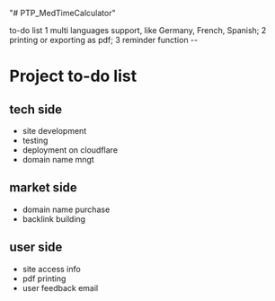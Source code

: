 "# PTP_MedTimeCalculator" 

to-do list
1 multi languages support, like Germany, French, Spanish;
2 printing or exporting as pdf;
3 reminder function -- 

# Project to-do list

## tech side
- site development
- testing
- deployment on cloudflare
- domain name mngt  


## market side
- domain name purchase
- backlink building

## user side
- site access info
- pdf printing
- user feedback email

